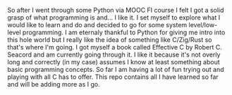 So after I went through some Python via MOOC FI course I felt I got a solid grasp of what programming is and... I like it. I set myself to explore what I would like to learn and do and decided to go for some system level/low-level programming. I am eternaly thankful to Python for giving me intro into this hole world but I really like the idea of something like C/Zig/Rust so that's where I'm going. I got myself a book called Effective C by Robert C. Seacord and am currently going through it. I like it because it's not overly long and correctly (in my case) assumes I know at least something about basic programming concepts. So far I am having a lot of fun trying out and playing with all C has to offer. This repo contains all I have learned so far and will be adding more as I go.
